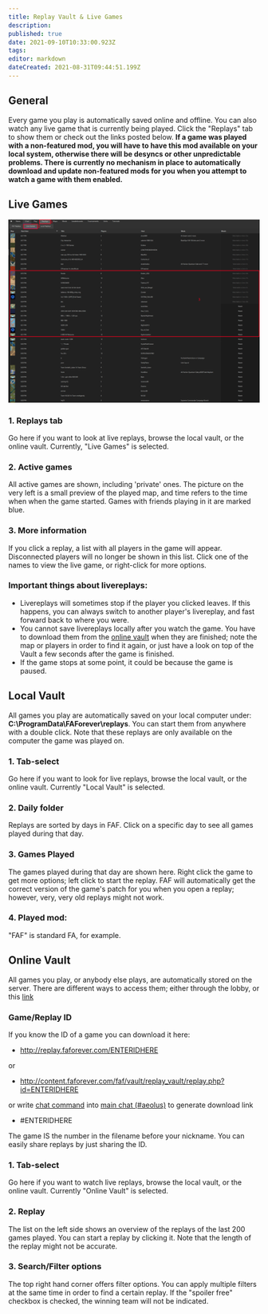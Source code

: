 ```yaml
---
title: Replay Vault & Live Games
description: 
published: true
date: 2021-09-10T10:33:00.923Z
tags: 
editor: markdown
dateCreated: 2021-08-31T09:44:51.199Z
---
```


## General

Every game you play is automatically saved online and offline. You can also watch any live game that is currently being played. Click the "Replays" tab to show them or check out the links posted below.
**If a game was played with a non-featured mod, you will have to have this mod available on your local system, otherwise there will be desyncs or other unpredictable problems. There is currently no mechanism in place to automatically download and update non-featured mods for you when you attempt to watch a game with them enabled.**

## Live Games
![live-games.png](/live-games.png)
### 1. Replays tab
Go here if you want to look at live replays, browse the local vault, or the online vault. Currently, "Live Games" is selected.
### 2. Active games

All active games are shown, including 'private' ones. The picture on the very left is a small preview of the played map, and time refers to the time when when the game started. Games with friends playing in it are marked blue.

### 3. More information

If you click a replay, a list with all players in the game will appear. Disconnected players will no longer be shown in this list. Click one of the names to view the live game, or right-click for more options.

### Important things about livereplays:
- Livereplays will sometimes stop if the player you clicked leaves. If this happens, you can always switch to another player's livereplay, and fast forward back to where you were.
- You cannot save livereplays locally after you watch the game. You have to download them from the [online vault](Replay_Vault_&_Live_Games#Online_Vault "wikilink") when they are finished; note the map or players in order to find it again, or just have a look on top of the Vault a few seconds after the game is finished.
- If the game stops at some point, it could be because the game is paused.

## Local Vault

All games you play are automatically saved on your local computer under: **C:\\ProgramData\\FAForever\\replays**. You can start them from anywhere with a double click. Note that these replays are only available on the computer the game was played on.

### 1. Tab-select

Go here if you want to look for live replays, browse the local vault, or the online vault. Currently "Local Vault" is selected.

### 2. Daily folder

Replays are sorted by days in FAF. Click on a specific day to see all games played during that day.

### 3. Games Played

The games played during that day are shown here. Right click the game to get more options; left click to start the replay. FAF will automatically get the correct version of the game's patch for you when you open a replay; however, very, very old replays might not work.

### 4. Played mod:

"FAF" is standard FA, for example.

## Online Vault

All games you play, or anybody else plays, are automatically stored on the server. There are different ways to access them; either through the lobby, or this [link](http://content.faforever.com/faf/vault/replays_simple.php)

### Game/Replay ID

If you know the ID of a game you can download it here:
- http://replay.faforever.com/ENTERIDHERE

or

- http://content.faforever.com/faf/vault/replay_vault/replay.php?id=ENTERIDHERE

or write [chat command](FAF_chat#Chat_commands "wikilink") into [main chat (#aeolus)](FAF_chat "wikilink") to generate download link

-   #ENTERIDHERE

The game IS the number in the filename before your nickname. You can easily share replays by just sharing the ID.

### 1. Tab-select

Go here if you want to watch live replays, browse the local vault, or the online vault. Currently "Online Vault" is selected.

### 2. Replay

The list on the left side shows an overview of the replays of the last 200 games played. You can start a replay by clicking it. Note that the length of the replay might not be accurate.

### 3. Search/Filter options

The top right hand corner offers filter options. You can apply multiple filters at the same time in order to find a certain replay. If the "spoiler free" checkbox is checked, the winning team will not be indicated.